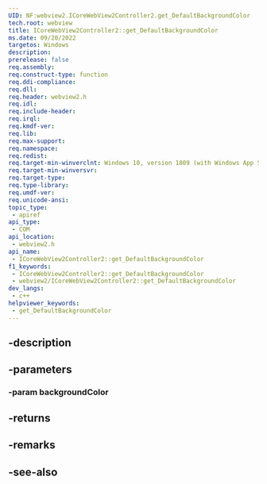 ```yaml
---
UID: NF:webview2.ICoreWebView2Controller2.get_DefaultBackgroundColor
tech.root: webview
title: ICoreWebView2Controller2::get_DefaultBackgroundColor
ms.date: 09/20/2022
targetos: Windows
description: 
prerelease: false
req.assembly: 
req.construct-type: function
req.ddi-compliance: 
req.dll: 
req.header: webview2.h
req.idl: 
req.include-header: 
req.irql: 
req.kmdf-ver: 
req.lib: 
req.max-support: 
req.namespace: 
req.redist: 
req.target-min-winverclnt: Windows 10, version 1809 (with Windows App SDK 1.1 or later)
req.target-min-winversvr: 
req.target-type: 
req.type-library: 
req.umdf-ver: 
req.unicode-ansi: 
topic_type:
 - apiref
api_type:
 - COM
api_location:
 - webview2.h
api_name:
 - ICoreWebView2Controller2::get_DefaultBackgroundColor
f1_keywords:
 - ICoreWebView2Controller2::get_DefaultBackgroundColor
 - webview2/ICoreWebView2Controller2::get_DefaultBackgroundColor
dev_langs:
 - c++
helpviewer_keywords:
 - get_DefaultBackgroundColor
---
```


## -description

## -parameters

### -param backgroundColor

## -returns

## -remarks

## -see-also

